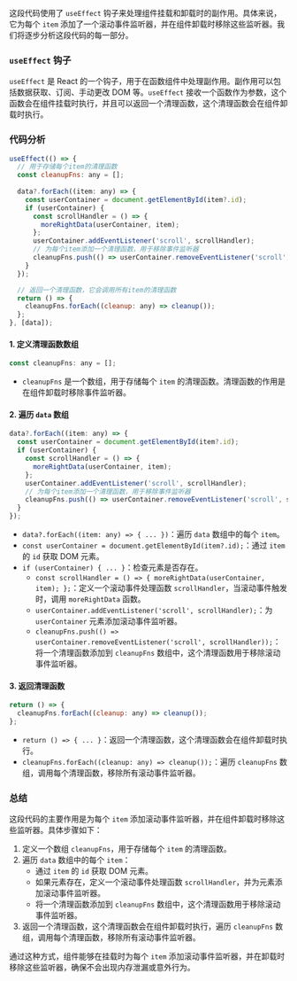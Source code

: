 这段代码使用了 `useEffect` 钩子来处理组件挂载和卸载时的副作用。具体来说，它为每个 `item` 添加了一个滚动事件监听器，并在组件卸载时移除这些监听器。我们将逐步分析这段代码的每一部分。

### `useEffect` 钩子

`useEffect` 是 React 的一个钩子，用于在函数组件中处理副作用。副作用可以包括数据获取、订阅、手动更改 DOM 等。`useEffect` 接收一个函数作为参数，这个函数会在组件挂载时执行，并且可以返回一个清理函数，这个清理函数会在组件卸载时执行。

### 代码分析

```javascript
useEffect(() => {
  // 用于存储每个item的清理函数
  const cleanupFns: any = [];
  
  data?.forEach((item: any) => {
    const userContainer = document.getElementById(item?.id);
    if (userContainer) {
      const scrollHandler = () => {
        moreRightData(userContainer, item);
      };
      userContainer.addEventListener('scroll', scrollHandler);
      // 为每个item添加一个清理函数，用于移除事件监听器
      cleanupFns.push(() => userContainer.removeEventListener('scroll', scrollHandler));
    }
  });

  // 返回一个清理函数，它会调用所有item的清理函数
  return () => {
    cleanupFns.forEach((cleanup: any) => cleanup());
  };
}, [data]);
```

#### 1. 定义清理函数数组

```javascript
const cleanupFns: any = [];
```

- `cleanupFns` 是一个数组，用于存储每个 `item` 的清理函数。清理函数的作用是在组件卸载时移除事件监听器。

#### 2. 遍历 `data` 数组

```javascript
data?.forEach((item: any) => {
  const userContainer = document.getElementById(item?.id);
  if (userContainer) {
    const scrollHandler = () => {
      moreRightData(userContainer, item);
    };
    userContainer.addEventListener('scroll', scrollHandler);
    // 为每个item添加一个清理函数，用于移除事件监听器
    cleanupFns.push(() => userContainer.removeEventListener('scroll', scrollHandler));
  }
});
```

- `data?.forEach((item: any) => { ... })`：遍历 `data` 数组中的每个 `item`。
- `const userContainer = document.getElementById(item?.id);`：通过 `item` 的 `id` 获取 DOM 元素。
- `if (userContainer) { ... }`：检查元素是否存在。
  - `const scrollHandler = () => { moreRightData(userContainer, item); };`：定义一个滚动事件处理函数 `scrollHandler`，当滚动事件触发时，调用 `moreRightData` 函数。
  - `userContainer.addEventListener('scroll', scrollHandler);`：为 `userContainer` 元素添加滚动事件监听器。
  - `cleanupFns.push(() => userContainer.removeEventListener('scroll', scrollHandler));`：将一个清理函数添加到 `cleanupFns` 数组中，这个清理函数用于移除滚动事件监听器。

#### 3. 返回清理函数

```javascript
return () => {
  cleanupFns.forEach((cleanup: any) => cleanup());
};
```

- `return () => { ... }`：返回一个清理函数，这个清理函数会在组件卸载时执行。
- `cleanupFns.forEach((cleanup: any) => cleanup());`：遍历 `cleanupFns` 数组，调用每个清理函数，移除所有滚动事件监听器。

### 总结

这段代码的主要作用是为每个 `item` 添加滚动事件监听器，并在组件卸载时移除这些监听器。具体步骤如下：

1. 定义一个数组 `cleanupFns`，用于存储每个 `item` 的清理函数。
2. 遍历 `data` 数组中的每个 `item`：
   - 通过 `item` 的 `id` 获取 DOM 元素。
   - 如果元素存在，定义一个滚动事件处理函数 `scrollHandler`，并为元素添加滚动事件监听器。
   - 将一个清理函数添加到 `cleanupFns` 数组中，这个清理函数用于移除滚动事件监听器。
3. 返回一个清理函数，这个清理函数会在组件卸载时执行，遍历 `cleanupFns` 数组，调用每个清理函数，移除所有滚动事件监听器。

通过这种方式，组件能够在挂载时为每个 `item` 添加滚动事件监听器，并在卸载时移除这些监听器，确保不会出现内存泄漏或意外行为。
